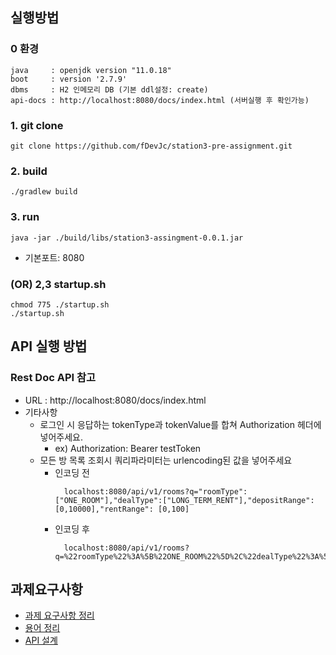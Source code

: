 ## 실행방법
### 0 환경
```
java     : openjdk version "11.0.18"
boot     : version '2.7.9'
dbms     : H2 인메모리 DB (기본 ddl설정: create)
api-docs : http://localhost:8080/docs/index.html (서버실행 후 확인가능)
```
### 1. git clone
```shell
git clone https://github.com/fDevJc/station3-pre-assignment.git
```

### 2. build
```shell
./gradlew build
```

### 3. run
```shell
java -jar ./build/libs/station3-assingment-0.0.1.jar
```
- 기본포트: 8080

### (OR) 2,3 startup.sh
```shell
chmod 775 ./startup.sh
./startup.sh
```

## API 실행 방법
### Rest Doc API 참고
- URL : http://localhost:8080/docs/index.html
- 기타사항
  - 로그인 시 응답하는 tokenType과 tokenValue를 합쳐 Authorization 헤더에 넣어주세요.
    - ex) Authorization: Bearer testToken
  - 모든 방 목록 조회시 쿼리파라미터는 urlencoding된 값을 넣어주세요
    - 인코딩 전
      ```
        localhost:8080/api/v1/rooms?q="roomType":["ONE_ROOM"],"dealType":["LONG_TERM_RENT"],"depositRange": [0,10000],"rentRange": [0,100]
      ```
    - 인코딩 후
      ```shell
        localhost:8080/api/v1/rooms?q=%22roomType%22%3A%5B%22ONE_ROOM%22%5D%2C%22dealType%22%3A%5B%22LONG_TERM_RENT%22%5D%2C%22depositRange%22%3A%20%5B0%2C10000%5D%2C%22rentRange%22%3A%20%5B0%2C100%5D
      ```

## 과제요구사항

- [과제 요구사항 정리](./docs/과제요구사항.md)
- [용어 정리](./docs/용어정리.md)
- [API 설계](./docs/api)